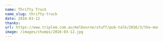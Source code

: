 ```yaml
---
name: Thrifty Truck
name_slug: thrifty-truck
date: 2016-03-12
thanks: 
url: https://www.triplem.com.au/melbourne/stuff/pub-talk/2016/3/the-montague-street-bridge-has-been-hit-again/
image: /images/chumps/2016-03-12.jpg
---
```

